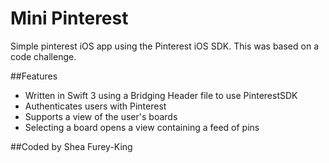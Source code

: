 # Mini Pinterest

Simple pinterest iOS app using the Pinterest iOS SDK. This was based on a code challenge.

##Features
* Written in Swift 3 using a Bridging Header file to use PinterestSDK
* Authenticates users with Pinterest
* Supports a view of the user's boards
* Selecting a board opens a view containing a feed of pins

##Coded by
Shea Furey-King

